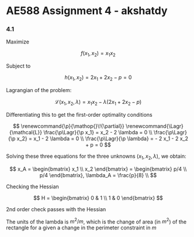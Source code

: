 # AE588 Assignment 4 - akshatdy

### 4.1

Maximize

$$
f(x_1, x_2) = x_1x_2
$$

Subject to

$$
h(x_1, x_2) = 2x_1 + 2x_2 - p = 0
$$

Lagrangian of the problem:

$$
\newcommand{\p}{\mathop{}\!{\partial}}
\newcommand{\Lagr}{\mathcal{L}}
{\Lagr}(x_1, x_2, \lambda) = x_1 x_2 - \lambda(2x_1 + 2x_2 -p)
$$

Differentiating this to get the first-order optimality conditions

$$
\renewcommand{\p}{\mathop{}\!{\partial}}
\renewcommand{\Lagr}{\mathcal{L}}
\frac{\p\Lagr}{\p x_1} = x_2 - 2 \lambda = 0
\\
\frac{\p\Lagr}{\p x_2} = x_1 - 2 \lambda = 0
\\
\frac{\p\Lagr}{\p \lambda} = - 2 x_1 - 2 x_2 + p = 0
$$

Solving these three equations for the three unknowns ($x_1 , x_2 , \lambda$), we obtain:

$$
x_A =
\begin{bmatrix}
   x_1 \\
   x_2
\end{bmatrix} =
\begin{bmatrix}
   p/4 \\
   p/4
\end{bmatrix},
\lambda_A = \frac{p}{8}
\\
$$

Checking the Hessian

$$
H =
\begin{bmatrix}
   0 & 1 \\
   1 & 0
\end{bmatrix}
$$

2nd order check passes with the Hessian

The units of the lambda is $m^2/m$, which is the change of area (in $m^2$) of the rectangle for a given a change in the perimeter constraint in $m$
